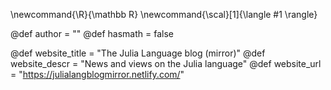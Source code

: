 <!-----------------------------------------------------
Add here global page variables to use throughout your
website.
------------------------------------------------------->

<!-----------------------------------------------------
Add here global latex commands to use throughout your
pages. It can be math commands but does not need to be.
For instance:
* \newcommand{\phrase}{This is a long phrase to copy.}
------------------------------------------------------->
\newcommand{\R}{\mathbb R}
\newcommand{\scal}[1]{\langle #1 \rangle}

@def author =  "" <!-- defined individually on blog pages -->
@def hasmath = false

<!-- RSS: these three are mandatory, otherwise no RSS generation  -->
@def website_title = "The Julia Language blog (mirror)"
@def website_descr = "News and views on the Julia language"
@def website_url   = "https://julialangblogmirror.netlify.com/"
